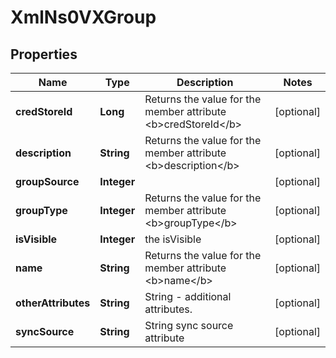 
# XmlNs0VXGroup

## Properties
Name | Type | Description | Notes
------------ | ------------- | ------------- | -------------
**credStoreId** | **Long** | Returns the value for the member attribute &lt;b&gt;credStoreId&lt;/b&gt; |  [optional]
**description** | **String** | Returns the value for the member attribute &lt;b&gt;description&lt;/b&gt; |  [optional]
**groupSource** | **Integer** |  |  [optional]
**groupType** | **Integer** | Returns the value for the member attribute &lt;b&gt;groupType&lt;/b&gt; |  [optional]
**isVisible** | **Integer** | the isVisible |  [optional]
**name** | **String** | Returns the value for the member attribute &lt;b&gt;name&lt;/b&gt; |  [optional]
**otherAttributes** | **String** | String - additional attributes. |  [optional]
**syncSource** | **String** | String sync source attribute |  [optional]



